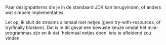 Paar designpatterns die je in de standaard JDK kan terugvinden, of anders wat simpele implementaties.


Let op, ik sluit de streams allemaal niet netjes (geen try-with-resources, of try/finally blokken). Dat is in dit geval
een bewuste keuze omdat het mini-programmas zijn en ik dat 'helemaal netjes doen' iets te afleidend zou vinden.


